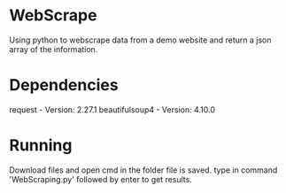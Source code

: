 # WebScrape
Using python to webscrape data from a demo website and return a json array of the information. 

# Dependencies
request - Version: 2.27.1
beautifulsoup4 - Version: 4.10.0

# Running
Download files and open cmd in the folder file is saved. type in command 'WebScraping.py' followed by enter to get results.

